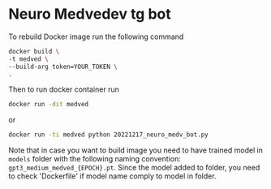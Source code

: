 # Neuro Medvedev tg bot

To rebuild Docker image run the following command

```bash
docker build \
-t medved \
--build-arg token=YOUR_TOKEN \
.
```

Then to run docker container run 

```bash
docker run -dit medved 
```

or 

```bash
docker run -ti medved python 20221217_neuro_medv_bot.py
```


Note that in case you want to build image you need to have trained model in `models` folder with the following naming convention: `gpt3_medium_medved_{EPOCH}.pt`. Since the model added to folder, you need to check 'Dockerfile' if model name comply to model in folder. 